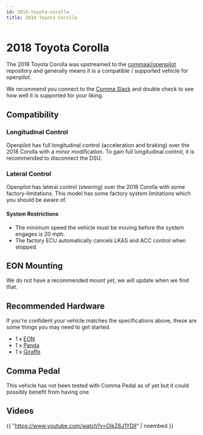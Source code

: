 ```yaml
---
id: 2018-toyota-corolla
title: 2018 Toyota Corolla
---
```

# 2018 Toyota Corolla

The 2018 Toyota Corolla was upstreamed to the [commaai/openpilot](https://github.com/commaai/openpilot) repository and generally means it is a compatible / supported vehicle for openpilot.

We recommend you connect to the [Comma Slack](https://slack.comma.ai) and double check to see how well it is supported for your liking.

## Compatibility

### Longitudinal Control

Openpilot has full longitudinal control (acceleration and braking) over the 2018 Corolla with a minor modification.
To gain full longitudinal control, it is recommended to disconnect the DSU.

### Lateral Control

Openpilot has lateral control (steering) over the 2018 Corolla with some factory-limitations.
This model has some factory system limitations which you should be aware of.

#### System Restrictions

* The minimum speed the vehicle must be moving before the system engages is 20 mph.
* The factory ECU automatically cancels LKAS and ACC control when stopped.

## EON Mounting

We do not have a recommended mount yet, we will update when we find that.

## Recommended Hardware

If you're confident your vehicle matches the specifications above, these are some things you may need to get started.

* 1 x [EON](/hardware/eon/)
* 1 x [Panda](/hardware/panda/)
* 1 x [Giraffe](/hardware/giraffe/)

## Comma Pedal

This vehicle has not been tested with Comma Pedal as of yet but it could possibly benefit from having one.


## Videos

{{ "https://www.youtube.com/watch?v=OikZ6J1YDlI" | noembed }}


